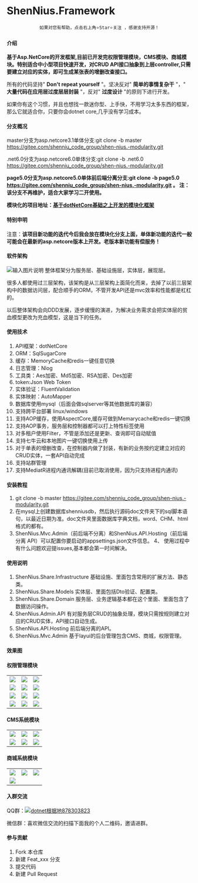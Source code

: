 # ShenNius.Framework
<div align="center">

    如果对您有帮助，点击右上角⭐Star⭐关注 ，感谢支持开源！
</div>


#### 介绍

 **基于Asp.NetCore的开发框架,目前已开发完权限管理模块，CMS模块、商城模块。特别适合中小型项目快速开发，对CRUD API接口抽象到上层controller,只需要建立对应的实体，即可生成某张表的增删改查接口。** 
 
 所有的代码坚持" **Don't repeat yourself** "。坚决反对" **简单的事情复杂干** "，" **大量代码在应用层过度层层封装** "，反对" **过度设计** "的原则下进行开发。

 如果你有这个习惯，并且也想找一款迷你型、上手快，不用学习太多东西的框架，那么它就适合你，只要你会dotnet core,几乎没有学习成本。

#### 分支概况


 master分支为asp.netcore3.1单体分支:git clone -b master https://gitee.com/shenniu_code_group/shen-nius.-modularity.git 


 .net6.0分支为asp.netcore6.0单体分支:git clone -b .net6.0 https://gitee.com/shenniu_code_group/shen-nius.-modularity.git


 **page5.0分支为asp.netcore5.0单体前后端分离分支:git clone -b page5.0 https://gitee.com/shenniu_code_group/shen-nius.-modularity.git   。 注：该分支不再维护，适合大家学习二开使用。** 


 **模块化的项目地址：[基于dotNetCore基础之上开发的模块化框架](https://gitee.com/shenniu_code_group/godox-modulesshell.git)** 

#### 特别申明

 注意：**该项目新功能的迭代今后我会放在模块化分支上面，单体新功能的迭代一般可能会在最新的asp.netcore版本上开发。老版本新功能有偿服务！** 

#### 软件架构

![输入图片说明](https://images.gitee.com/uploads/images/2021/1109/172453_89cc7f93_1173871.jpeg "项目架构图.jpg")
 整体框架分为服务层、基础设施层，实体层，展现层。

 很多人都使用过三层架构，该架构是从三层架构上面简化而来，去掉了以前三层架构中的数据访问层，配合顺手的ORM，不管开发API还是mvc效率和性能都是杠杠的。

 以后整体架构会向DDD发展，逐步缓慢的演进，为解决业务需求会把实体层的贫血模型更改为充血模型，这是当下的任务。


#### 使用技术

1. API框架：dotNetCore 
2. ORM：SqlSugarCore 
3. 缓存：MemoryCache和redis一键任意切换
4. 日志管理：Nlog
5. 工具类：Aes加密、Md5加密、RSA加密、Des加密  
6. token:Json Web Token
7. 实体验证：FluentValidation
8. 实体映射：AutoMapper
9. 数据库使用mysql（后面会做sqlserver等其他数据库的兼容）
10. 支持跨平台部署 linux/windows
11. 支持AOP缓存，使用AspectCore,缓存可做到Memarycache和redis一键切换
12. 支持AOP事务，服务层和控制器都可以打上特性标签使用
13. 对多租户使用Filter，不管是添加还是更新、查询即可自动赋值
14. 支持七牛云和本地图片一键切换使用上传
15. 对于单表的增删改查，在控制器内做了封装，有新的业务按约定建立对应的CRUD实体，一套API自动完成
16. 支持站群管理
17. 支持MediatR进程内通讯解耦(目前已取消使用，因为只支持进程内通讯)


#### 安装教程

1.  git clone -b master https://gitee.com/shenniu_code_group/shen-nius.-modularity.git 
2.  在mysql上创建数据库shenniusdb，然后执行源码doc文件夹下的sql脚本语句，以最近日期为准。doc文件夹里面数据库字典文档，word、CHM、html格式的都有。
3.  ShenNius.Mvc.Admin（前后端不分离）和ShenNius.API.Hosting（前后端分离 API）可以配置你要启动的appsettings.json文件信息。
4、 使用过程中有什么问题欢迎提issues,基本都会第一时间解决。
#### 使用说明

1.   ShenNius.Share.Infrastructure 基础设施、里面包含常用的扩展方法、静态类。
2.   ShenNius.Share.Models 实体层、里面包括Dto验证、配置类。
3.   ShenNius.Share.Domain 服务层、业务逻辑基本都在这个里面、里面包含了数据访问操作。
4.   ShenNius.Admin.API 有对服务层CRUD的抽象处理，模块只需按规则建立对应的CRUD实体，API接口自动生成。
5.   ShenNius.API.Hosting 前后端分离的API。
6.   ShenNius.Mvc.Admin 基于layui的后台管理包含CMS、商城，权限管理。


#### 效果图

  #### 权限管理模块

<table>
    <tr>
        <td><img src="https://images.gitee.com/uploads/images/2021/1001/200307_6fa1bb44_1173871.png"/></td>
        <td><img src="https://images.gitee.com/uploads/images/2021/0925/235614_89800b14_1173871.png"/></td>
        <td><img src="https://images.gitee.com/uploads/images/2021/0304/164851_824fb005_1173871.png"/></td>
    </tr>
    <tr>
        <td><img src="https://images.gitee.com/uploads/images/2021/0925/235614_89800b14_1173871.png"/></td>
        <td><img src="https://images.gitee.com/uploads/images/2021/0925/235614_89800b14_1173871.png"/></td>
        <td><img src="https://images.gitee.com/uploads/images/2021/0925/235838_37691e67_1173871.png"/></td>
    </tr>              
   <tr>
      <td><img src="https://images.gitee.com/uploads/images/2021/0925/235909_4c7185de_1173871.png"/></td>
        <td><img src="https://images.gitee.com/uploads/images/2021/0927/220143_65141036_1173871.png"/></td>
        <td><img src="https://images.gitee.com/uploads/images/2021/0927/220202_2220b39c_1173871.png"/></td>
    </tr> 
   <tr>
     <td><img src="https://images.gitee.com/uploads/images/2021/0927/220246_a7f94f1e_1173871.png"/></td>
        <td><img src="https://images.gitee.com/uploads/images/2021/0927/220307_c9bedea9_1173871.png"/></td>
   <td><img src="https://images.gitee.com/uploads/images/2021/0927/220220_98eeadcf_1173871.png"/></td>       
    </tr> 
</table>

  #### CMS系统模块
<table>                
   <tr>
      <td><img src="https://images.gitee.com/uploads/images/2021/0927/220844_6f81e7f8_1173871.png"/></td>
        <td><img src="https://images.gitee.com/uploads/images/2021/0927/220609_911f705d_1173871.png"/></td>
        <td><img src="https://images.gitee.com/uploads/images/2021/0927/220630_db845562_1173871.png"/></td>
    </tr> 
   <tr>
     <td><img src="https://images.gitee.com/uploads/images/2021/0927/220643_c0c4885d_1173871.png"/></td>
        <td><img src="https://images.gitee.com/uploads/images/2021/0927/220704_d03f4bc4_1173871.png"/></td>
       <td><img src="https://images.gitee.com/uploads/images/2021/0927/220323_f940ac46_1173871.png"/></td>
    </tr>
</table>

  #### 商城系统模块
<table>                
   <tr>
      <td><img src="https://images.gitee.com/uploads/images/2021/0927/220934_03c65880_1173871.png"/></td>
        <td><img src="https://images.gitee.com/uploads/images/2021/0927/220950_1b6df0a5_1173871.png"/></td>
        <td><img src="https://images.gitee.com/uploads/images/2021/0927/221005_423e3c97_1173871.png"/></td>
    </tr> 
   <tr>
     <td><img src="https://images.gitee.com/uploads/images/2021/0927/221028_39281d75_1173871.png"/></td>
    </tr>
</table>

#### 入群交流
QQ群：<a target="_blank" href="https://qm.qq.com/cgi-bin/qm/qr?k=IlNhUh4OZ4IS0fjt2O6b8HtjKuxiNY3I&jump_from=webapi"><img border="0" src="//pub.idqqimg.com/wpa/images/group.png" alt="dotnet根据地" title="dotnet根据地">878303823</a>

微信群：喜欢微信交流的扫描下面我的个人二维码，邀请进群。


#### 参与贡献

1.  Fork 本仓库
2.  新建 Feat_xxx 分支
3.  提交代码
4.  新建 Pull Request

